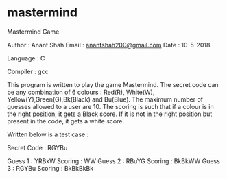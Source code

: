 # mastermind
Mastermind Game

Author : Anant Shah
Email : anantshah200@gmail.com
Date : 10-5-2018

Language : C

Compiler : gcc

This program is written to play the game Mastermind. The secret code can be any combination of 6 colours : Red(R), White(W), Yellow(Y),Green(G),Bk(Black) and Bu(Blue). The maximum number of guesses allowed to a user are 10. The scoring is such that if a colour is in the right position, it gets a Black score. If it is not in the right position but present in the code, it gets a white score. 

Written below is a test case :

Secret Code : RGYBu

Guess 1 : YRBkW
Scoring : WW
Guess 2 : RBuYG
Scoring : BkBkWW
Guess 3 : RGYBu
Scoring : BkBkBkBk
